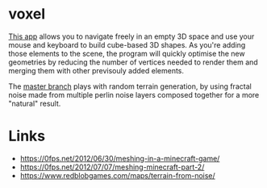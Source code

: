 # voxel

[This app](https://voxelito.netlify.app/) allows you to navigate freely in an empty 3D space and use your mouse and keyboard to build cube-based 3D shapes. As you're adding those elements to the scene, the program will quickly optimise the new geometries by reducing the number of vertices needed to render them and merging them with other previsouly added elements.


The [master branch](https://master--voxelito.netlify.app/) plays with random terrain generation, by using fractal noise made from multiple perlin noise layers composed together for a more "natural" result.

# Links

- https://0fps.net/2012/06/30/meshing-in-a-minecraft-game/
- https://0fps.net/2012/07/07/meshing-minecraft-part-2/
- https://www.redblobgames.com/maps/terrain-from-noise/
